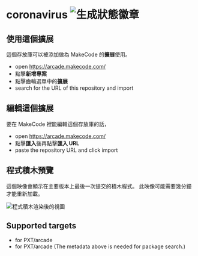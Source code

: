 # coronavirus ![生成狀態徽章](https://github.com/witree/coronavirus/workflows/MakeCode/badge.svg)



## 使用這個擴展

這個存放庫可以被添加做為 MakeCode 的**擴展**使用。

* open https://arcade.makecode.com/
* 點擊**新增專案**
* 點擊齒輪選單中的**擴展**
* search for the URL of this repository and import

## 編輯這個擴展

要在 MakeCode 裡能編輯這個存放庫的話，

* open https://arcade.makecode.com/
* 點擊**匯入**後再點擊**匯入 URL**
* paste the repository URL and click import

## 程式積木預覽

這個映像會顯示在主要版本上最後一次提交的積木程式。
此映像可能需要幾分鐘才能重新加載。

![程式積木渲染後的視圖](https://github.com/witree/coronavirus/raw/master/.makecode/blocks.png)

## Supported targets

* for PXT/arcade
* for PXT/arcade
(The metadata above is needed for package search.)

